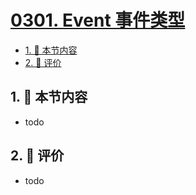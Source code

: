 # [0301. Event 事件类型](https://github.com/tnotesjs/TNotes.react/tree/main/notes/0301.%20Event%20%E4%BA%8B%E4%BB%B6%E7%B1%BB%E5%9E%8B)

<!-- region:toc -->

- [1. 🎯 本节内容](#1--本节内容)
- [2. 🫧 评价](#2--评价)

<!-- endregion:toc -->

## 1. 🎯 本节内容

- todo

## 2. 🫧 评价

- todo
